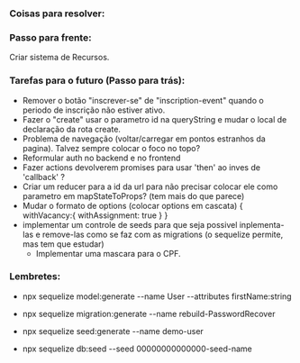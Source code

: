 <!-- @format -->

### Coisas para resolver:

### Passo para frente:

Criar sistema de Recursos.

### Tarefas para o futuro (Passo para trás):

- Remover o botão "inscrever-se" de "inscription-event" quando o periodo de inscrição não estiver ativo.
- Fazer o "create" usar o parametro id na queryString e mudar o local de declaração da rota create.
- Problema de navegação (voltar/carregar em pontos estranhos da pagina). Talvez sempre colocar o foco no topo?
- Reformular auth no backend e no frontend
- Fazer actions devolverem promises para usar 'then' ao inves de 'callback' ?
- Criar um reducer para a id da url para não precisar colocar ele como parametro em mapStateToProps? (tem mais do que
  parece)
- Mudar o formato de options (colocar options em cascata) { withVacancy:{ withAssignment: true } }
- implementar um controle de seeds para que seja possivel inplementa-las e remove-las como se faz com as migrations (o
  sequelize permite, mas tem que estudar)
  - Implementar uma mascara para o CPF.

### Lembretes:

- npx sequelize model:generate --name User --attributes firstName:string
- npx sequelize migration:generate --name rebuild-PasswordRecover
- npx sequelize seed:generate --name demo-user

- npx sequelize db:seed --seed 00000000000000-seed-name
